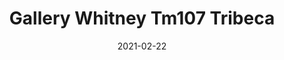 ---
tags: 
  - "To Market"
  - "Loose Lay LVT"
  - "Gallery"
title: "Gallery Whitney Tm107 Tribeca"
designer: "To Market"
image_primary: "img/GALLERY-107.jpg"
href: "https://www.tomkt.com/copy-of-woven-swatches"
description: "SIZE%3A%209%u201Dx36%u201D%20/%20GAUGE%3A%A04.0mm%20vinyl%20+%201.0mm%20AcoustX%20Backing%20%3D%205.0mm%20.5mm%20%2820%20mil%29%A0"
category: "loose-lay-lvt-gallery"
subtitle: ""
manufacturer: "ToMarket"
slug: "/manufacturers/tomarket/loose-lay-lvt-gallery/to-market-gallery-whitney-tm-107-tribeca"
date: "2021-02-22"
---